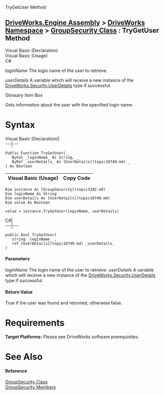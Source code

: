 TryGetUser Method   
  
[DriveWorks.Engine Assembly](topic2156.md) > [DriveWorks Namespace](topic2159.md) > [GroupSecurity Class](topic3282.md) : TryGetUser Method  
---  
  
Visual Basic (Declaration)    
Visual Basic (Usage)    
C# 

_loginName_
    The login name of the user to retrieve.

_userDetails_
    A variable which will receive a new instance of the [DriveWorks.Security.UserDetails](topic10740.md) type if successful.

Glossary Item Box

Gets information about the user with the specified login name. 

# Syntax

Visual Basic (Declaration)|   
---|---  
      
    
    Public Function TryGetUser( _
       ByVal _loginName_ As String, _
       ByRef _userDetails_ As [UserDetails](topic10740.md) _
    ) As Boolean  
  
Visual Basic (Usage)| Copy Code  
---|---  
      
    
    Dim instance As [GroupSecurity](topic3282.md)
    Dim loginName As String
    Dim userDetails As [UserDetails](topic10740.md)
    Dim value As Boolean
     
    value = instance.TryGetUser(loginName, userDetails)  
  
C#|   
---|---  
      
    
    public bool TryGetUser( 
       string _loginName_ ,
       ref [UserDetails](topic10740.md) _userDetails_
    )  
  
#### Parameters

 _loginName_
    The login name of the user to retrieve.
_userDetails_
    A variable which will receive a new instance of the [DriveWorks.Security.UserDetails](topic10740.md) type if successful.

#### Return Value

True if the user was found and returned, otherwise false.

# Requirements

**Target Platforms:** Please see DriveWorks software prerequisites.

# See Also

#### Reference

[GroupSecurity Class](topic3282.md)   
[GroupSecurity Members](topic3283.md)


